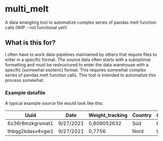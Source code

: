 # multi_melt
A data wrangling tool to automatize complex series of pandas melt function calls (WIP - not functional yet!)

## What is this for?
I often have to work data-pipelines maintained by others that require files to enter in a specific format. 
The source data often starts with a suboptimal formatting and must be restructured to enter the data warehouse with a specific (somewhat esoteric) format.
This requires somewhat complex series of pandas.melt function calls. This tool is intended to automatize this process somewhat.

### Example datafile
A typical example source file would look like this:

| Uuid | Date | Weight_tracking | Country | QFOODETAILS_foo1nm | QFOODETAILS_foo1br | QFOODETAILS_foo1cid | QFOODETAILS_foo1url | QFOODETAILS_foo1ch | VQ_foobarfoo1r | VQ_foobarfoo1s1 | VQ_foobarfoo1s2 | VQ_foobarfoo1s3 | VQ_foobarfoo1s4 | VQ_foobarfoo1s5 | VQ_foobarfoo1s6 | VQ_foobarfoo1s7 | VQ_foobarfoo1s8 | VQ_foobarfoo1s9 | VQ_foobarfoo1s10 | VQ_foobarfoo1f1 | VQ_foobarfoo1f2 | VQ_foobarfoo1f3 | VQ_foobarfoo1f4 | VQ_foobarfoo1f5 | VQ_foobarfoo1f6 | VQ_foobarfoo1f7 | VQ_foobarfoo1f8 | VQ_foobarfoo1f9 | VQ_foobarfoo1f10 | VQ_foobarfoo1f11 | VQ_foobarfoo1f12 | VQ_foobarfoo1f13 | VQ_foobarfoo1f14 | VQ_foobarfoo1f15 | VQ_foobarfoo1f16 | VQ_foobarfoo1f17 | VQ_foobarfoo1f18 | VQ_foobarfoo1f19 | VQ_foobarfoo1f20 | QFOODETAILS_foo2nm | QFOODETAILS_foo2br | QFOODETAILS_foo2cid | QFOODETAILS_foo2url | QFOODETAILS_foo2ch | VQ_foobarfoo2r | VQ_foobarfoo2s1 | VQ_foobarfoo2s2 | VQ_foobarfoo2s3 | VQ_foobarfoo2s4 | VQ_foobarfoo2s5 | VQ_foobarfoo2s6 | VQ_foobarfoo2s7 | VQ_foobarfoo2s8 | VQ_foobarfoo2s9 | VQ_foobarfoo2s10 | VQ_foobarfoo2f1 | VQ_foobarfoo2f2 | VQ_foobarfoo2f3 | VQ_foobarfoo2f4 | VQ_foobarfoo2f5 | VQ_foobarfoo2f6 | VQ_foobarfoo2f7 | VQ_foobarfoo2f8 | VQ_foobarfoo2f9 | VQ_foobarfoo2f10 | VQ_foobarfoo2f11 | VQ_foobarfoo2f12 | VQ_foobarfoo2f13 | VQ_foobarfoo2f14 | VQ_foobarfoo2f15 | VQ_foobarfoo2f16 | VQ_foobarfoo2f17 | VQ_foobarfoo2f18 | VQ_foobarfoo2f19 | VQ_foobarfoo2f20 | QFOODETAILS_foo3nm |
| --- | --- | --- | --- | --- | --- | --- | --- | --- | --- | --- | --- | --- | --- | --- | --- | --- | --- | --- | --- | --- | --- | --- | --- | --- | --- | --- | --- | --- | --- | --- | --- | --- | --- | --- | --- | --- | --- | --- | --- | --- | --- | --- | --- | --- | --- | --- | --- | --- | --- | --- | --- | --- | --- | --- | --- | --- | --- | --- | --- | --- | --- | --- | --- | --- | --- | --- | --- | --- | --- | --- | --- | --- | --- | --- | --- | --- |
| 6z36r8mzkgrsmat1 | 9/27/2021 | 0,809052632 | Süd | tukmiKqSod | NVfk | lYYU | kSED | TV | 1 |  |  |  |  |  |  |  |  |  |  |  |  |  |  |  |  |  |  |  |  |  |  |  |  |  |  |  |  |  |  | RKPh | mKZj | AnTP | MMWU | TV | 1 | 1 | 1 | 0 | 1 | 1 | 1 | 1 | 0 | 1 | 1 |  |  |  |  |  |  |  |  | 1 | 1 |  |  |  |  |  |  |  |  |  | 1 | HvTV |
| thbqg2kdasv4vgw1 | 9/27/2021 | 0,7756 | Nord | tukmiKqSod | NVfk | lYYU | kSED | TV | 1 |  |  |  |  |  |  |  |  |  |  |  |  |  |  |  |  |  |  |  |  |  |  |  |  |  |  |  |  |  |  | RKPh | mKZj | AnTP | MMWU | TV | 0 | 1 | 1 | 1 | 1 | 1 | 1 | 1 | 1 | 1 | 1 |  |  |  |  |  |  |  |  | 1 | 1 |  |  |  |  |  |  |  |  |  | 1 | HvTV |
